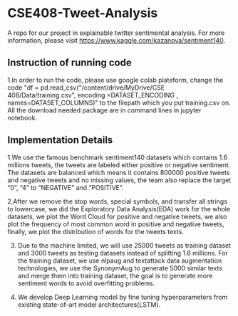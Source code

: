 # CSE408-Tweet-Analysis

A repo for our project in explainable twitter sentimental analysis. For more information, please visit https://www.kaggle.com/kazanova/sentiment140.
## Instruction of running code
  1.In order to run the code, please use google colab plateform, change the code "df = pd.read_csv("/content/drive/MyDrive/CSE 408/Data/training.csv", encoding =DATASET_ENCODING , names=DATASET_COLUMNS)" to the filepath which you put training.csv on. All the download needed package are in command lines in jupyter notebook. 
  
## Implementation Details
  1.We use the famous benchmark sentiment140 datasets which contains 1.6 millions tweets, the tweets are labeled either positive or negative sentiment. The datasets are balanced which means it contains 800000 positive tweets and negative tweets and no missing values, the team also replace the target “0”, “4” to “NEGATIVE” and “POSITIVE”. 
  
  2.After we remove the stop words, special symbols, and transfer all strings to lowercase, we did the Exploratory Data Analysis(EDA) work for the whole datasets, we plot the Word Cloud for positive and negative tweets, we also plot the frequency of most common word in positive and negative tweets, finally, we plot the distribution of words for the tweets texts.
  
  3. Due to the machine limited, we will use 25000 tweets as training dataset and 3000 tweets as testing datasets instead of splitting 1.6 millions. For the training dataset, we use nlpaug and textattack data augmentation technologies, we use the SynonymAug to generate 5000 similar texts and merge them into training dataset, the goal is to generate more sentiment words to avoid overfitting problems.
 
  4. We develop Deep Learning model by fine tuning hyperparameters from existing state-of-art model architectures(LSTM).
